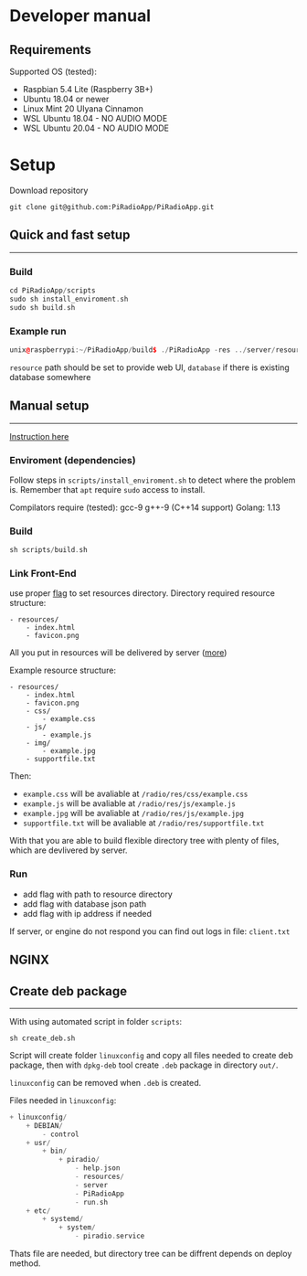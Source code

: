 # Developer manual

## Requirements
Supported OS (tested):
- Raspbian 5.4 Lite (Raspberry 3B+)
- Ubuntu 18.04 or newer
- Linux Mint 20 Ulyana Cinnamon
- WSL Ubuntu 18.04 - NO AUDIO MODE
- WSL Ubuntu 20.04 - NO AUDIO MODE
# Setup
Download repository
```
git clone git@github.com:PiRadioApp/PiRadioApp.git
```
## Quick and fast setup
---
### Build
```Cpp
cd PiRadioApp/scripts
sudo sh install_enviroment.sh
sudo sh build.sh
```
### Example run
```Cpp
unix@raspberrypi:~/PiRadioApp/build$ ./PiRadioApp -res ../server/resources/ -db ../test-database.json -col -na
```
`resource` path should be set to provide web UI, `database` if there is existing database somewhere

## Manual setup
---
[Instruction here](developer_manual_install.md)

### Enviroment (dependencies)
Follow steps in `scripts/install_enviroment.sh` to detect where the problem is. Remember that `apt` require `sudo` access to install.

Compilators require (tested): gcc-9 g++-9 (C++14 support)
Golang: 1.13

### Build
```Cpp
sh scripts/build.sh
```

### Link Front-End
use proper [flag](server.md) to set resources directory.
Directory required resource structure:
```Shell
- resources/
    - index.html
    - favicon.png
```
All you put in resources will be delivered by server ([more](server.md))

Example resource structure:
```Shell
- resources/
    - index.html
    - favicon.png
    - css/
        - example.css
    - js/
        - example.js
    - img/
        - example.jpg
    - supportfile.txt
```
Then:
- `example.css` will be avaliable at `/radio/res/css/example.css`
- `example.js` will be avaliable at `/radio/res/js/example.js`
- `example.jpg` will be avaliable at `/radio/res/js/example.jpg`
- `supportfile.txt` will be avaliable at `/radio/res/supportfile.txt`

With that you are able to build flexible directory tree with plenty of files, which are devlivered by server.


### Run
- add flag with path to resource directory
- add flag with database json path
- add flag with ip address if needed

If server, or engine do not respond you can find out logs in file: `client.txt`

## NGINX
<!-- TODO -->

## Create deb package
---
With using automated script in folder `scripts`:
```
sh create_deb.sh
```
Script will create folder `linuxconfig` and copy all files needed to create deb package, then with `dpkg-deb` tool  create `.deb` package in directory `out/`.

`linuxconfig` can be removed when `.deb` is created.

Files needed in `linuxconfig`:
```Cpp
+ linuxconfig/
    + DEBIAN/
        - control
    + usr/
        + bin/
            + piradio/
                - help.json
                - resources/
                - server
                - PiRadioApp
                - run.sh
    + etc/
        + systemd/
            + system/
                - piradio.service
```

Thats file are needed, but directory tree can be diffrent depends on deploy method.
